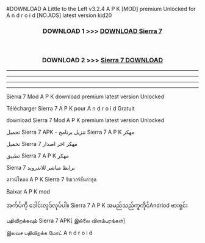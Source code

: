 #DOWNLOAD A Little to the Left v3.2.4 A P K [MOD] premium Unlocked for A n d r o i d [NO.ADS] latest version kid20 



<div align="center">

<h3>DOWNLOAD 1 >>> <a href="https://getmod1.web.app/?judule=Btd Battles">DOWNLOAD Sierra 7 </a></h3><br>

<h3>DOWNLOAD 2 >>> <a href="https://getmod1.web.app/?judule=Btd Battles">Sierra 7  DOWNLOAD </a></h3>

</div>


----------------------------------------------------------

----------------------------------------------------------

----------------------------------------------------------

----------------------------------------------------------


Sierra 7  Mod A P K download premium latest version Unlocked

Télécharger Sierra 7  A P K pour A n d r o i d Gratuit

download Sierra 7  Mod A P K premium latest version Unlocked

تحميل Sierra 7  APK - تنزيل برنامج Sierra 7  A P K مهكر

تحميل Sierra 7  مهكر اخر اصدار

تطبيق Sierra 7  A P K مهكر

Sierra 7  برابط مباشر للاندرويد

ดาวน์โหลด A P K Sierra 7  รับเวอร์ชันล่าสุด

Baixar A P K mod

အက်ပ်ကို ဒေါင်းလုဒ်လုပ်ပါ။ Sierra 7  A P K အမည်သည်ကူကိုင်Andriod ဗားရှင်း

பதிவிறக்கவும் Sierra 7  APK[ இல்லை விளம்பரங்கள்] 
 
இலவச பதிவிறக்க மோட் A n d r o i d



